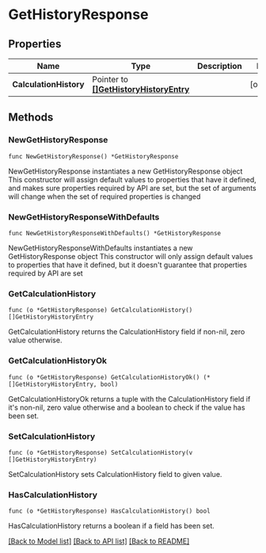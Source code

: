 # GetHistoryResponse

## Properties

Name | Type | Description | Notes
------------ | ------------- | ------------- | -------------
**CalculationHistory** | Pointer to [**[]GetHistoryHistoryEntry**](GetHistoryHistoryEntry.md) |  | [optional] 

## Methods

### NewGetHistoryResponse

`func NewGetHistoryResponse() *GetHistoryResponse`

NewGetHistoryResponse instantiates a new GetHistoryResponse object
This constructor will assign default values to properties that have it defined,
and makes sure properties required by API are set, but the set of arguments
will change when the set of required properties is changed

### NewGetHistoryResponseWithDefaults

`func NewGetHistoryResponseWithDefaults() *GetHistoryResponse`

NewGetHistoryResponseWithDefaults instantiates a new GetHistoryResponse object
This constructor will only assign default values to properties that have it defined,
but it doesn't guarantee that properties required by API are set

### GetCalculationHistory

`func (o *GetHistoryResponse) GetCalculationHistory() []GetHistoryHistoryEntry`

GetCalculationHistory returns the CalculationHistory field if non-nil, zero value otherwise.

### GetCalculationHistoryOk

`func (o *GetHistoryResponse) GetCalculationHistoryOk() (*[]GetHistoryHistoryEntry, bool)`

GetCalculationHistoryOk returns a tuple with the CalculationHistory field if it's non-nil, zero value otherwise
and a boolean to check if the value has been set.

### SetCalculationHistory

`func (o *GetHistoryResponse) SetCalculationHistory(v []GetHistoryHistoryEntry)`

SetCalculationHistory sets CalculationHistory field to given value.

### HasCalculationHistory

`func (o *GetHistoryResponse) HasCalculationHistory() bool`

HasCalculationHistory returns a boolean if a field has been set.


[[Back to Model list]](../README.md#documentation-for-models) [[Back to API list]](../README.md#documentation-for-api-endpoints) [[Back to README]](../README.md)


